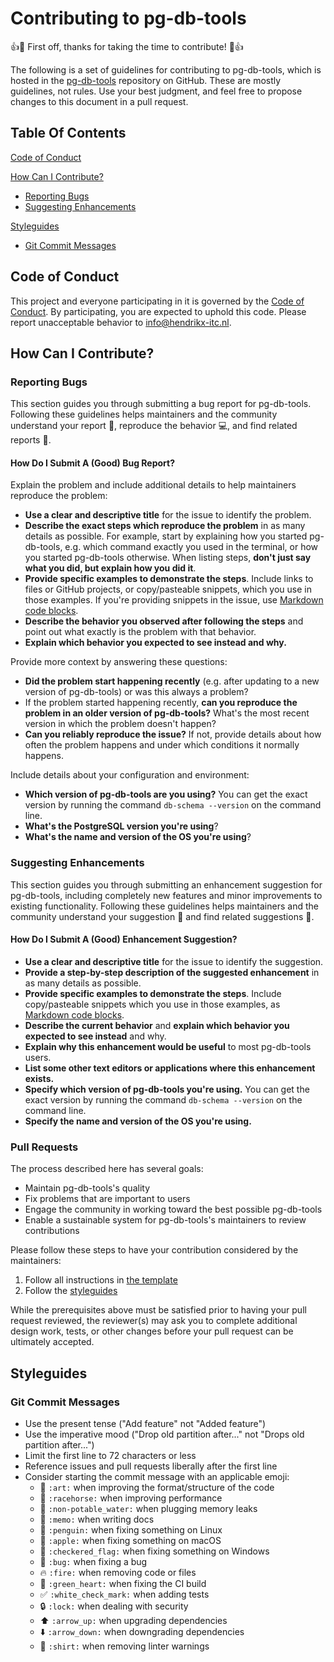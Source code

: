 # Contributing to pg-db-tools

:+1::tada: First off, thanks for taking the time to contribute! :tada::+1:

The following is a set of guidelines for contributing to pg-db-tools, which is
hosted in the [pg-db-tools](https://github.com/hendrikx-itc/pg-db-tools) repository on
GitHub. These are mostly guidelines, not rules. Use your best judgment, and
feel free to propose changes to this document in a pull request.

## Table Of Contents

[Code of Conduct](#code-of-conduct)

[How Can I Contribute?](#how-can-i-contribute)
  * [Reporting Bugs](#reporting-bugs)
  * [Suggesting Enhancements](#suggesting-enhancements)

[Styleguides](#styleguides)
  * [Git Commit Messages](#git-commit-messages)

## Code of Conduct

This project and everyone participating in it is governed by the [Code of
Conduct](CODE_OF_CONDUCT.md). By participating, you are expected to uphold this
code. Please report unacceptable behavior to
[info@hendrikx-itc.nl](mailto:info@hendrikx-itc.nl).

## How Can I Contribute?

### Reporting Bugs

This section guides you through submitting a bug report for pg-db-tools. Following
these guidelines helps maintainers and the community understand your report
:pencil:, reproduce the behavior :computer:, and find related
reports :mag_right:.

#### How Do I Submit A (Good) Bug Report?

Explain the problem and include additional details to help maintainers
reproduce the problem:

* **Use a clear and descriptive title** for the issue to identify the problem.
* **Describe the exact steps which reproduce the problem** in as many details
  as possible. For example, start by explaining how you started pg-db-tools, e.g.
  which command exactly you used in the terminal, or how you started pg-db-tools
  otherwise. When listing steps, **don't just say what you did, but explain how
  you did it**.
* **Provide specific examples to demonstrate the steps**. Include links to
  files or GitHub projects, or copy/pasteable snippets, which you use in those
  examples. If you're providing snippets in the issue, use [Markdown code
  blocks](https://help.github.com/articles/markdown-basics/#multiple-lines).
* **Describe the behavior you observed after following the steps** and point
  out what exactly is the problem with that behavior.
* **Explain which behavior you expected to see instead and why.**

Provide more context by answering these questions:

* **Did the problem start happening recently** (e.g. after updating to a new
  version of pg-db-tools) or was this always a problem?
* If the problem started happening recently, **can you reproduce the problem in
  an older version of pg-db-tools?** What's the most recent version in which the
  problem doesn't happen?
* **Can you reliably reproduce the issue?** If not, provide details about how
  often the problem happens and under which conditions it normally happens.

Include details about your configuration and environment:

* **Which version of pg-db-tools are you using?** You can get the exact version by
  running the command `db-schema --version` on the command line.
* **What's the PostgreSQL version you're using**?
* **What's the name and version of the OS you're using**?

### Suggesting Enhancements

This section guides you through submitting an enhancement suggestion for
pg-db-tools, including completely new features and minor improvements to existing
functionality. Following these guidelines helps maintainers and the community
understand your suggestion :pencil: and find related suggestions :mag_right:.

#### How Do I Submit A (Good) Enhancement Suggestion?

* **Use a clear and descriptive title** for the issue to identify the suggestion.
* **Provide a step-by-step description of the suggested enhancement** in as
    many details as possible.
* **Provide specific examples to demonstrate the steps**. Include
  copy/pasteable snippets which you use in those examples, as [Markdown code
  blocks](https://help.github.com/articles/markdown-basics/#multiple-lines).
* **Describe the current behavior** and **explain which behavior you expected
  to see instead** and why.
* **Explain why this enhancement would be useful** to most pg-db-tools users.
* **List some other text editors or applications where this enhancement exists.**
* **Specify which version of pg-db-tools you're using.** You can get the exact
  version by running the command `db-schema --version` on the command line.
* **Specify the name and version of the OS you're using.**

### Pull Requests

The process described here has several goals:

- Maintain pg-db-tools's quality
- Fix problems that are important to users
- Engage the community in working toward the best possible pg-db-tools
- Enable a sustainable system for pg-db-tools's maintainers to review contributions

Please follow these steps to have your contribution considered by the maintainers:

1. Follow all instructions in [the template](PULL_REQUEST_TEMPLATE.md)
2. Follow the [styleguides](#styleguides)

While the prerequisites above must be satisfied prior to having your pull
request reviewed, the reviewer(s) may ask you to complete additional design
work, tests, or other changes before your pull request can be ultimately
accepted.

## Styleguides

### Git Commit Messages

* Use the present tense ("Add feature" not "Added feature")
* Use the imperative mood ("Drop old partition after..." not "Drops old
  partition after...")
* Limit the first line to 72 characters or less
* Reference issues and pull requests liberally after the first line
* Consider starting the commit message with an applicable emoji:
    * :art: `:art:` when improving the format/structure of the code
    * :racehorse: `:racehorse:` when improving performance
    * :non-potable_water: `:non-potable_water:` when plugging memory leaks
    * :memo: `:memo:` when writing docs
    * :penguin: `:penguin:` when fixing something on Linux
    * :apple: `:apple:` when fixing something on macOS
    * :checkered_flag: `:checkered_flag:` when fixing something on Windows
    * :bug: `:bug:` when fixing a bug
    * :fire: `:fire:` when removing code or files
    * :green_heart: `:green_heart:` when fixing the CI build
    * :white_check_mark: `:white_check_mark:` when adding tests
    * :lock: `:lock:` when dealing with security
    * :arrow_up: `:arrow_up:` when upgrading dependencies
    * :arrow_down: `:arrow_down:` when downgrading dependencies
    * :shirt: `:shirt:` when removing linter warnings

